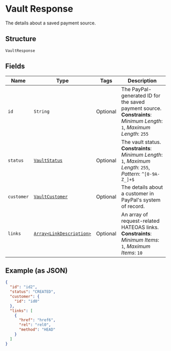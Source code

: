 
# Vault Response

The details about a saved payment source.

## Structure

`VaultResponse`

## Fields

| Name | Type | Tags | Description |
|  --- | --- | --- | --- |
| `id` | `String` | Optional | The PayPal-generated ID for the saved payment source.<br>**Constraints**: *Minimum Length*: `1`, *Maximum Length*: `255` |
| `status` | [`VaultStatus`](../../doc/models/vault-status.md) | Optional | The vault status.<br>**Constraints**: *Minimum Length*: `1`, *Maximum Length*: `255`, *Pattern*: `^[0-9A-Z_]+$` |
| `customer` | [`VaultCustomer`](../../doc/models/vault-customer.md) | Optional | The details about a customer in PayPal's system of record. |
| `links` | [`Array<LinkDescription>`](../../doc/models/link-description.md) | Optional | An array of request-related HATEOAS links.<br>**Constraints**: *Minimum Items*: `1`, *Maximum Items*: `10` |

## Example (as JSON)

```json
{
  "id": "id2",
  "status": "CREATED",
  "customer": {
    "id": "id0"
  },
  "links": [
    {
      "href": "href6",
      "rel": "rel0",
      "method": "HEAD"
    }
  ]
}
```

